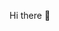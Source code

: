  Hi there 👋

<!--# 🌟 Hi, I’m Harry!  

✨ *“Real is rare.”* That’s the energy I live by.  

---

## 👨‍💻 About Me  
- 🎓 Student passionate about ICT, tech, and lifelong learning.  
- 📝 Writer at heart — I believe stories and code both have the power to heal, inspire, and connect.  
- 💡 Curious mind, always experimenting and exploring new ideas.  
- 🌱 Currently learning software development, firs

**harry22-m/harry22-m** is a ✨ _special_ ✨ repository because its `README.md` (this file) appears on your GitHub profile.

Here are some ideas to get you started:

- 🌱 I’m currently learning ...coding and python and goland
- 👯 I’m looking to collaborate on ...coding
- 💬 Ask me about ...writing coding
- 📫 How to reach me: ...@harry_ngish on instagram, www.linkedin.com/in/harriet-mwangi-611847228
- 😄 Pronouns: ...she/her
- ⚡ Fun fact: ...## ⚡ Fun Facts About Me  

- 🖋️ I write stories that could easily end up on Wattpad.  
- 🎶 I give every chapter of life its own playlist.  
- ♊ Gemini = philosopher one moment, chaos gremlin the next.  
- 💡 I treat bugs like puzzles — there’s always a missing piece waiting to click.  
- ☕ My brain runs on tea, coffee, and late-night overthinking.  
- 📚 My TBR pile is taller than me, but I keep adding more books anyway.  
- 😂 Known for dropping random deep quotes in casual convos.  
- 🌍 My goal: build things (stories, software, memories) that outlive me.  

-->

